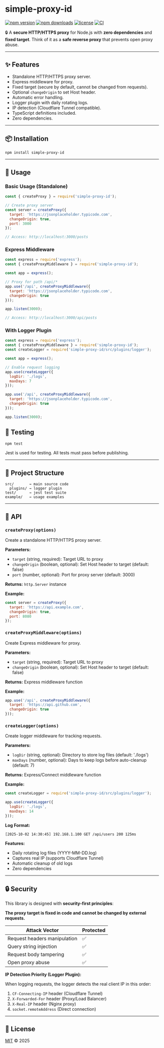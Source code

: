 # simple-proxy-id

[![npm version](https://img.shields.io/npm/v/simple-proxy-id.svg?style=flat-square)](https://www.npmjs.com/package/simple-proxy-id)
[![npm downloads](https://img.shields.io/npm/dm/simple-proxy-id.svg?style=flat-square)](https://www.npmjs.com/package/simple-proxy-id)
[![license](https://img.shields.io/badge/license-MIT-blue.svg?style=flat-square)](LICENSE)
[![CI](https://github.com/ibnushahraa/simple-proxy-id/actions/workflows/test.yml/badge.svg)](https://github.com/ibnushahraa/simple-proxy-id/actions)

🔒 A **secure HTTP/HTTPS proxy** for Node.js with **zero dependencies** and **fixed target**.
Think of it as a **safe reverse proxy** that prevents open proxy abuse.

---

## ✨ Features

- Standalone HTTP/HTTPS proxy server.
- Express middleware for proxy.
- Fixed target (secure by default, cannot be changed from requests).
- Optional `changeOrigin` to set Host header.
- Automatic error handling.
- Logger plugin with daily rotating logs.
- IP detection (Cloudflare Tunnel compatible).
- TypeScript definitions included.
- Zero dependencies.

---

## 📦 Installation

```bash
npm install simple-proxy-id
```

---

## 🚀 Usage

### Basic Usage (Standalone)

```js
const { createProxy } = require('simple-proxy-id');

// Create proxy server
const server = createProxy({
  target: 'https://jsonplaceholder.typicode.com',
  changeOrigin: true,
  port: 3000
});

// Access: http://localhost:3000/posts
```

### Express Middleware

```js
const express = require('express');
const { createProxyMiddleware } = require('simple-proxy-id');

const app = express();

// Proxy for path /api/*
app.use('/api', createProxyMiddleware({
  target: 'https://jsonplaceholder.typicode.com',
  changeOrigin: true
}));

app.listen(3000);

// Access: http://localhost:3000/api/posts
```

### With Logger Plugin

```js
const express = require('express');
const { createProxyMiddleware } = require('simple-proxy-id');
const createLogger = require('simple-proxy-id/src/plugins/logger');

const app = express();

// Enable request logging
app.use(createLogger({
  logDir: './logs',
  maxDays: 7
}));

app.use('/api', createProxyMiddleware({
  target: 'https://jsonplaceholder.typicode.com',
  changeOrigin: true
}));

app.listen(3000);
```

## 🧪 Testing

```bash
npm test
```

Jest is used for testing. All tests must pass before publishing.

---

## 📂 Project Structure

```
src/       → main source code
  plugins/ → logger plugin
test/      → jest test suite
example/   → usage examples
```

---

## 📜 API

### `createProxy(options)`

Create a standalone HTTP/HTTPS proxy server.

**Parameters:**
- `target` (string, required): Target URL to proxy
- `changeOrigin` (boolean, optional): Set Host header to target (default: false)
- `port` (number, optional): Port for proxy server (default: 3000)

**Returns:** `http.Server` instance

**Example:**
```js
const server = createProxy({
  target: 'https://api.example.com',
  changeOrigin: true,
  port: 8080
});
```

### `createProxyMiddleware(options)`

Create Express middleware for proxy.

**Parameters:**
- `target` (string, required): Target URL to proxy
- `changeOrigin` (boolean, optional): Set Host header to target (default: false)

**Returns:** Express middleware function

**Example:**
```js
app.use('/api', createProxyMiddleware({
  target: 'https://api.github.com',
  changeOrigin: true
}));
```

### `createLogger(options)`

Create logger middleware for tracking requests.

**Parameters:**
- `logDir` (string, optional): Directory to store log files (default: './logs')
- `maxDays` (number, optional): Days to keep logs before auto-cleanup (default: 7)

**Returns:** Express/Connect middleware function

**Example:**
```js
const createLogger = require('simple-proxy-id/src/plugins/logger');

app.use(createLogger({
  logDir: './logs',
  maxDays: 14
}));
```

**Log Format:**
```
[2025-10-02 14:30:45] 192.168.1.100 GET /api/users 200 125ms
```

**Features:**
- Daily rotating log files (YYYY-MM-DD.log)
- Captures real IP (supports Cloudflare Tunnel)
- Automatic cleanup of old logs
- Zero dependencies

---

## 🔒 Security

This library is designed with **security-first principles**:

**The proxy target is fixed in code and cannot be changed by external requests.**

| Attack Vector | Protected |
|--------------|-----------|
| Request headers manipulation | ✅ |
| Query string injection | ✅ |
| Request body tampering | ✅ |
| Open proxy abuse | ✅ |

**IP Detection Priority (Logger Plugin):**

When logging requests, the logger detects the real client IP in this order:
1. `CF-Connecting-IP` header (Cloudflare Tunnel)
2. `X-Forwarded-For` header (Proxy/Load Balancer)
3. `X-Real-IP` header (Nginx proxy)
4. `socket.remoteAddress` (Direct connection)

---

## 📄 License

[MIT](LICENSE) © 2025
